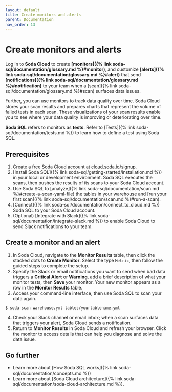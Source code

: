```yaml
---
layout: default
title: Create monitors and alerts
parent: Documentation
nav_order: 13
---
```


# Create monitors and alerts

Log in to **Soda Cloud** to create **[monitors]({% link soda-sql/documentation/glossary.md %}#monitor)**, and customize **[alerts]({% link soda-sql/documentation/glossary.md %}#alert)** that send **[notifications]({% link soda-sql/documentation/glossary.md %}#notification)** to your team when a [scan]({% link soda-sql/documentation/glossary.md %}#scan) surfaces data issues.

Further, you can use monitors to track data quality over time. Soda Cloud stores your scan results and prepares charts that represent the volume of failed tests in each scan. These visualizations of your scan results enable you to see where your data quality is improving or deteriorating over time.

**Soda SQL** refers to monitors as **tests**. Refer to [Tests]({% link soda-sql/documentation/tests.md %}) to learn how to define a test using Soda SQL.


## Prerequisites

1. Create a free Soda Cloud account at [cloud.soda.io/signup](https://cloud.soda.io/signup).
2. [Install Soda SQL]({% link soda-sql/getting-started/installation.md %}) in your local or development environment. Soda SQL executes the scans, then pushes the results of its scans to your Soda Cloud account.
3. Use Soda SQL to [analyze]({% link soda-sql/documentation/scan.md %}#create-a-scan-yaml-file) the tables in your warehouse and [run your first scan]({% link soda-sql/documentation/scan.md %}#run-a-scan).
4. [Connect]({% link soda-sql/documentation/connect_to_cloud.md %}) Soda SQL to your Soda Cloud account.
5. (Optional) [Integrate with Slack]({% link soda-sql/documentation/integrate-slack.md %}) to enable Soda Cloud to send Slack notifications to your team.


## Create a monitor and an alert

1. In Soda Cloud, navigate to the **Monitor Results** table, then click the stacked dots to **Create Monitor**. Select the type `Metric`, then follow the guided steps to complete the setup.
2. Specify the Slack or email notifications you want to send when bad data triggers a **Critical Alert** or **Warning**, add a brief description of what your monitor tests, then **Save** your monitor. Your new monitor appears as a row in the **Monitor Results** table.
3. Access your command-line interface, then use Soda SQL to scan your data again.
``` shell
$ soda scan warehouse.yml tables/yourtablename.yml
```
4. Check your Slack channel or email inbox; when a scan surfaces data that triggers your alert, Soda Cloud sends a notification.
5. Return to **Monitor Results** in Soda Cloud and refresh your browser. Click the monitor to access details that can help you diagnose and solve the data issue.


## Go further

* Learn more about [How Soda SQL works]({% link soda-sql/documentation/concepts.md %})
* Learn more about [Soda Cloud architecture]({% link soda-sql/documentation/soda-cloud-architecture.md %}).